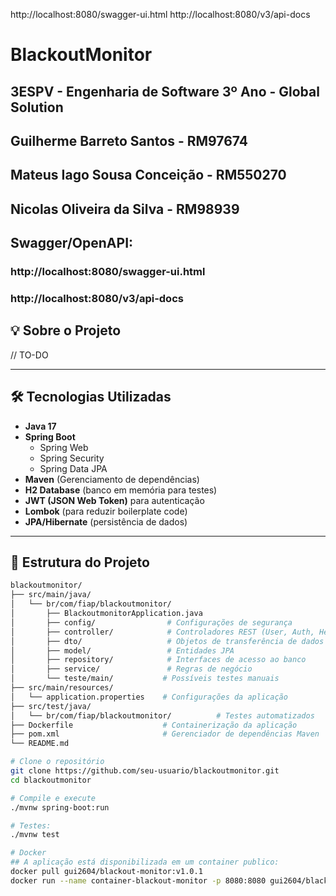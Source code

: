 http://localhost:8080/swagger-ui.html
http://localhost:8080/v3/api-docs

# BlackoutMonitor

## 3ESPV - Engenharia de Software 3º Ano - Global Solution
## Guilherme Barreto Santos - RM97674
## Mateus Iago Sousa Conceição - RM550270
## Nicolas Oliveira da Silva - RM98939 


## Swagger/OpenAPI:
### http://localhost:8080/swagger-ui.html
### http://localhost:8080/v3/api-docs

## 💡 Sobre o Projeto
 // TO-DO


---

## 🛠️ Tecnologias Utilizadas

- **Java 17**
- **Spring Boot**
  - Spring Web
  - Spring Security
  - Spring Data JPA
- **Maven** (Gerenciamento de dependências)
- **H2 Database** (banco em memória para testes)
- **JWT (JSON Web Token)** para autenticação
- **Lombok** (para reduzir boilerplate code)
- **JPA/Hibernate** (persistência de dados)

---

## 📁 Estrutura do Projeto

```bash
blackoutmonitor/
├── src/main/java/
│   └── br/com/fiap/blackoutmonitor/
│       ├── BlackoutmonitorApplication.java
│       ├── config/                # Configurações de segurança
│       ├── controller/            # Controladores REST (User, Auth, Healthcheck)
│       ├── dto/                   # Objetos de transferência de dados (Login, Reset de senha)
│       ├── model/                 # Entidades JPA
│       ├── repository/            # Interfaces de acesso ao banco
│       ├── service/               # Regras de negócio
│       └── teste/main/           # Possíveis testes manuais
├── src/main/resources/
│   └── application.properties    # Configurações da aplicação
├── src/test/java/
│   └── br/com/fiap/blackoutmonitor/          # Testes automatizados
├── Dockerfile                    # Containerização da aplicação
├── pom.xml                       # Gerenciador de dependências Maven
└── README.md

# Clone o repositório
git clone https://github.com/seu-usuario/blackoutmonitor.git
cd blackoutmonitor

# Compile e execute
./mvnw spring-boot:run

# Testes:
./mvnw test

# Docker
## A aplicação está disponibilizada em um container publico:
docker pull gui2604/blackout-monitor:v1.0.1
docker run --name container-blackout-monitor -p 8080:8080 gui2604/blackout-monitor:v1.0.1


